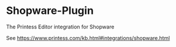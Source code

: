# Shopware-Plugin
The Printess Editor integration for Shopware

See https://www.printess.com/kb.html#integrations/shopware.html
